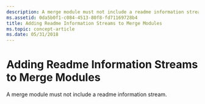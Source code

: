 ```yaml
---
description: A merge module must not include a readme information stream.
ms.assetid: 0da5b0f1-c084-4513-80f8-fd71169728b4
title: Adding Readme Information Streams to Merge Modules
ms.topic: concept-article
ms.date: 05/31/2018
---
```


# Adding Readme Information Streams to Merge Modules

A merge module must not include a readme information stream.

 

 



